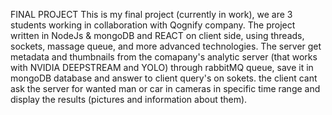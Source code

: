 FINAL PROJECT
This is my final project (currently in work), we are 3 students working in collaboration with Qognify company. The project written in NodeJs & mongoDB and REACT on client side, using threads, sockets, massage queue, and more advanced technologies. The server get metadata and thumbnails from the comapany's analytic server (that works with NVIDIA DEEPSTREAM and YOLO) through rabbitMQ queue, save it in mongoDB database and answer to client query's on sokets. the client cant ask the server for wanted man or car in cameras in specific time range and display the results (pictures and information about them).
